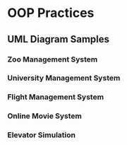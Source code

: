 # OOP Practices

## UML Diagram Samples

### Zoo Management System
### University Management System
### Flight Management System
### Online Movie System
### Elevator Simulation
